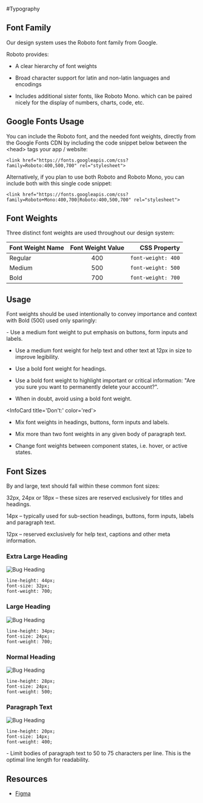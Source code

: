 #Typography

## Font Family
Our design system uses the Roboto font family from Google. 

Roboto provides:

- A clear hierarchy of font weights

- Broad character support for latin and non-latin languages and encodings

- Includes additional sister fonts, like Roboto Mono. which can be paired nicely for the display of numbers, charts, code, etc. 

## Google Fonts Usage
You can include the Roboto font, and the needed font weights, directly from the Google Fonts CDN by including the code snippet below between the &lt;head&gt; tags  your app / website:

```
<link href="https://fonts.googleapis.com/css?family=Roboto:400,500,700" rel="stylesheet">
```

Alternatively, if you plan to use both Roboto and Roboto Mono, you can include both with this single code snippet:
```
<link href="https://fonts.googleapis.com/css?family=Roboto+Mono:400,700|Roboto:400,500,700" rel="stylesheet">
```

## Font Weights

Three distinct font weights are used throughout our design system:

| Font Weight Name        | Font Weight Value           | CSS Property  |
| ------------- |:-------------:| -----:|
| Regular      | 400 | `font-weight: 400` |
| Medium      | 500      |  `font-weight: 500` |
| Bold | 700      |    `font-weight: 700` |


## Usage
Font weights should be used intentionally to convey importance and context with Bold (500) used only sparingly:


<InfoCard title='Do:' color='green'>
- Use a medium font weight to put emphasis on buttons, form inputs and labels. 

- Use a medium font weight for help text and other text at 12px in size to improve legibility. 

- Use a bold font weight for headings.

- Use a bold font weight to highlight important or critical information: "Are you sure you want to permanently delete your account?".

- When in doubt, avoid using a bold font weight. 
</InfoCard>


<InfoCard title='Don't:' color='red'>
- Mix font weights in headings, buttons, form inputs and labels.

- Mix more than two font weights in any given body of paragraph text.

- Change font weights between component states, i.e. hover, or active states.
</InfoCard>


## Font Sizes
By and large, text should fall within these common font sizes:

32px, 24px or 18px – these sizes are reserved exclusively for titles and headings.

14px – typically used for sub-section headings, buttons, form inputs, labels and paragraph text.

12px – reserved exclusively for help text, captions and other meta information.

### Extra Large Heading

![Bug Heading](https://blobscdn.gitbook.com/v0/b/gitbook-28427.appspot.com/o/assets%2F-LFNym8ScnaWKWBQFWTw%2F-LF_HiBjfkjWR-ToO8rp%2F-LF_bUbyoXzlJIjpIBmd%2Fheading-xl%402x.png?alt=media&token=c2745a1e-fab1-4d6c-9892-81b3e43ea929)

```
line-height: 44px;
font-size: 32px;
font-weight: 700;
```

### Large Heading

![Bug Heading](https://blobscdn.gitbook.com/v0/b/gitbook-28427.appspot.com/o/assets%2F-LFNym8ScnaWKWBQFWTw%2F-LF_HiBjfkjWR-ToO8rp%2F-LF_bhIkhgXe1u3fEhxx%2Fheading-lg%402x.png?alt=media&token=7ed845e2-dce8-4a2c-a0ef-401d82f1f60c)

```
line-height: 34px;
font-size: 24px;
font-weight: 700;
``` 


### Normal Heading

![Bug Heading](https://blobscdn.gitbook.com/v0/b/gitbook-28427.appspot.com/o/assets%2F-LFNym8ScnaWKWBQFWTw%2F-LF_HiBjfkjWR-ToO8rp%2F-LF_bwcUWLb-FMqD4JFy%2Fheading-med%402x.png?alt=media&token=202e8dd6-08c0-4aa1-a87c-dd38e8d89f96)

```
line-height: 28px;
font-size: 24px;
font-weight: 500;
``` 

### Paragraph Text

![Bug Heading](https://blobscdn.gitbook.com/v0/b/gitbook-28427.appspot.com/o/assets%2F-LFNym8ScnaWKWBQFWTw%2F-LF_HiBjfkjWR-ToO8rp%2F-LF_cPMP4L1-FqQxBLZ_%2Fparagraph%402x.png?alt=media&token=96919fc7-507a-4b31-8cb7-36d5375b980e)

```
line-height: 20px;
font-size: 14px;
font-weight: 400;
``` 


<InfoCard title='Do:' color='green'>
- Limit bodies of paragraph text to 50 to 75 characters per line. This is the optimal line length for readability. 
</InfoCard>


## Resources
- [Figma](https://www.figma.com/file/Zlx2ZAx6xxJwYtXUORQYb7TK/BDS-Typography?node-id=0%3A1)